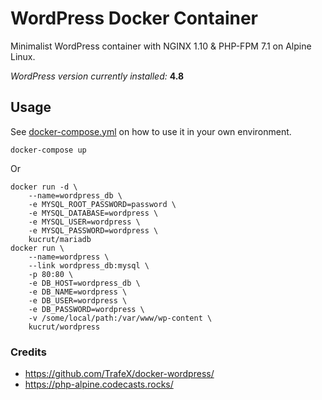 # WordPress Docker Container

Minimalist WordPress container with NGINX 1.10 & PHP-FPM 7.1 on Alpine Linux.

_WordPress version currently installed:_ **4.8**

## Usage
See [docker-compose.yml](sample/) on how to use it in your own environment.
```
docker-compose up
```

Or
```
docker run -d \
    --name=wordpress_db \
    -e MYSQL_ROOT_PASSWORD=password \
    -e MYSQL_DATABASE=wordpress \
    -e MYSQL_USER=wordpress \
    -e MYSQL_PASSWORD=wordpress \
    kucrut/mariadb
docker run \
    --name=wordpress \
    --link wordpress_db:mysql \
    -p 80:80 \
    -e DB_HOST=wordpress_db \
    -e DB_NAME=wordpress \
    -e DB_USER=wordpress \
    -e DB_PASSWORD=wordpress \
    -v /some/local/path:/var/www/wp-content \
    kucrut/wordpress
```

### Credits
* https://github.com/TrafeX/docker-wordpress/
* https://php-alpine.codecasts.rocks/

